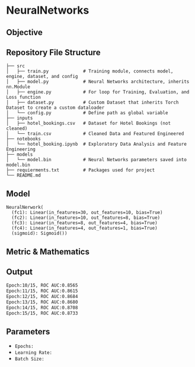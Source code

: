 # NeuralNetworks

## Objective


## Repository File Structure
    ├── src          
    │   ├── train.py             # Training module, connects model, engine, dataset, and config
    │   ├── model.py             # Neural Networks architecture, inherits nn.Module
    │   ├── engine.py            # For loop for Training, Evaluation, and Loss function 
    │   ├── dataset.py           # Custom Dataset that inherits Torch Dataset to create a custom dataloader
    │   └── config.py            # Define path as global variable
    ├── inputs
    │   ├── hotel_bookings.csv   # Dataset for Hotel Bookings (not cleaned)
    │   └── train.csv            # Cleaned Data and Featured Engineered 
    ├── notebooks
    │   └── hotel_booking.ipynb  # Exploratory Data Analysis and Feature Engineering
    ├── models
    │   └── model.bin            # Neural Networks parameters saved into model.bin 
    ├── requierments.txt         # Packages used for project
    └── README.md

## Model
```
NeuralNerwork(
  (fc1): Linear(in_features=30, out_features=10, bias=True)
  (fc2): Linear(in_features=10, out_features=8, bias=True)
  (fc3): Linear(in_features=8, out_features=4, bias=True)
  (fc4): Linear(in_features=4, out_features=1, bias=True)
  (sigmoid): Sigmoid())
```  

## Metric & Mathematics


## Output
```bash
Epoch:10/15, ROC AUC:0.8565
Epoch:11/15, ROC AUC:0.8615
Epoch:12/15, ROC AUC:0.8684
Epoch:13/15, ROC AUC:0.8680
Epoch:14/15, ROC AUC:0.8708
Epoch:15/15, ROC AUC:0.8733
```


## Parameters
- `Epochs:` 
- `Learning Rate:`
- `Batch Size:`
